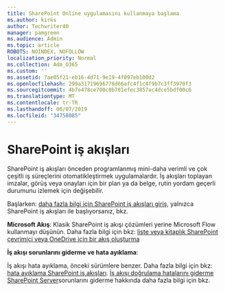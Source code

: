 ```yaml
---
title: SharePoint Online uygulamasını kullanmaya başlama
ms.author: kirks
author: Techwriter40
manager: pamgreen
ms.audience: Admin
ms.topic: article
ROBOTS: NOINDEX, NOFOLLOW
localization_priority: Normal
ms.collection: Adm_O365
ms.custom: ''
ms.assetid: 7ae05f21-eb16-4d71-9e19-4f097eb100d2
ms.openlocfilehash: 299a31719696778d66afc4f1c4f9b7c3ff3970f3
ms.sourcegitcommit: 4b7e478ce700c0b781efec3857ac4dce5bdf00c6
ms.translationtype: MT
ms.contentlocale: tr-TR
ms.lasthandoff: 06/07/2019
ms.locfileid: "34758085"
---
```

# <a name="workflows-in-sharepoint"></a>SharePoint iş akışları

SharePoint iş akışları önceden programlanmış mini-daha verimli ve çok çeşitli iş süreçlerini otomatikleştirmek uygulamalardır. İş akışları toplayan imzalar, görüş veya onayları için bir plan ya da belge, rutin yordam geçerli durumunu izlemek için değişebilir.

Başlarken: [daha fazla bilgi için SharePoint iş akışları giriş](https://support.office.com/article/introduction-to-sharepoint-workflow-07982276-54e8-4e17-8699-5056eff4d9e3), yalnızca SharePoint iş akışları ile başlıyorsanız, bkz.

**Microsoft Akış**: Klasik SharePoint iş akışı çözümleri yerine Microsoft Flow kullanmayı düşünün. Daha fazla bilgi için bkz: [liste veya kitaplık SharePoint çevrimiçi veya OneDrive için bir akış oluşturma](https://support.office.com/article/create-a-flow-for-a-list-or-library-in-sharepoint-online-or-onedrive-for-business-a9c3e03b-0654-46af-a254-20252e580d01)

**İş akışı sorunlarını giderme ve hata ayıklama**:

İş akışı hata ayıklama, önceki sürümlere benzer. Daha fazla bilgi için bkz: [hata ayıklama SharePoint iş akışları](https://docs.microsoft.com/sharepoint/dev/general-development/debugging-sharepoint-server-workflows). [İş akışı doğrulama hatalarını giderme SharePoint Server](https://docs.microsoft.com/sharepoint/dev/general-development/troubleshooting-sharepoint-server-workflow-validation-errors-in-visio)sorunlarını giderme hakkında daha fazla bilgi için bkz.

